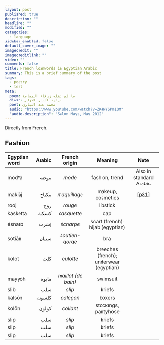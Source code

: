 ```yaml
---
layout: post
published: true
description: ""
headline: ""
modified: ""
categories: 
  - language
sidebar_enabled: false
default_cover_image: ""
imagecredit: ""
imagecreditlink: ""
video: ""
comments: false
title: French loanwords in Egyptian Arabic
summary: This is a brief summary of the post
tags: 
  - poetry
  - test
meta: 
  poem: ﻣﺎ ﻟﻢ ﺗﻘﻠﻪ ﺯﺭﻗﺎء اﻟﻴﻤﺎﻣﺔ
  diwan: ﻣﺮﺛﻴﺔ اﻟﻨﺎﺭ اﻻﻭﻟﻰ
  poet: ﻣﺤﻤﺪ ﻋﺒﺪ اﻟﺒﺎﺭﻱ
  audio: "https://www.youtube.com/watch?v=ZK4NYSPm1QM"
  "audio-description": "Salon Mays, May 2012"
---
```


Directly from French.

## Fashion

| Egyptian word	| Arabic | French origin       | Meaning                                 | Note                    |
| :-| -: | :-: | :-: | :-: |
| modˤa			| موضة	 | _mode_		 	   | fashion, trend                          | Also in standard Arabic |
| makiāj        | مكياج  | _maquillage_        | makeup, cosmetics                       | [[p81](https://books.google.ca/books?id=zYWQRz8EYJ0C&lpg=PP1&pg=PP1#v=onepage&q&f=false)] |
| rooj			| روج	 | _rouge_			   | lipstick					             |						   |
| kasketta      | كسكتة  | _casquette_		   | cap                                     |                         |
| ésharb		| إشرب	 | _écharpe_           | scarf (french); hijab (egyptian)        |                         |
| sotiān        | ستيان  | _soutien-gorge_     | bra                                     |                         |
| kolot			| كلت    | _culotte_		   | breeches (french); underwear (egyptian) |					       |
| mayyōh	    | مايوه  | _maillot (de bain)_ | swimsuit		                         |                         |
| slib			| سلب	 | _slip_              | briefs									 | 						   |
| kalsōn		| كلسون	 | _caleçon_           | boxers									 | 						   |
| kolōn			| كولون	 | _collant_           | stockings, pantyhose					 | 						   |
| slip			| سلب	 | _slip_              | briefs									 | 						   |
| slip			| سلب	 | _slip_              | briefs									 | 						   |
| slip			| سلب	 | _slip_              | briefs									 | 						   |





